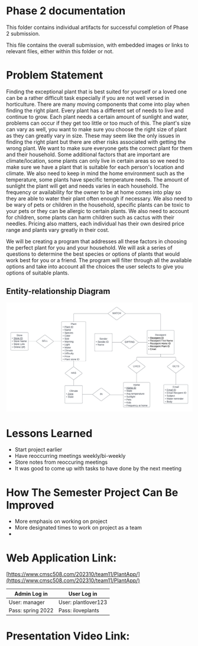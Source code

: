 # Phase 2 documentation
This folder contains individual artifacts for successful completion of Phase 2 submission.

This file contains the overall submission, with embedded images or links to relevant files, either within this folder or not.


# Problem Statement
Finding the exceptional plant that is best suited for yourself or a loved one can be a rather difficult task especially if you are not well versed in horticulture. There are many moving components that come into play when finding the right plant. Every plant has a different set of needs to live and continue to grow. Each plant needs a certain amount of sunlight and water, problems can occur if they get too little or too much of this. The plant's size can vary as well, you want to make sure you choose the right size of plant as they can greatly vary in size. These may seem like the only issues in finding the right plant but there are other risks associated with getting the wrong plant. We want to make sure everyone gets the correct plant for them and their household. Some additional factors that are important are climate/location, some plants can only live in certain areas so we need to make sure we have a plant that is suitable for each person's location and climate. We also need to keep in mind the home environment such as the temperature, some plants have specific temperature needs. The amount of sunlight the plant will get and needs varies in each household. The frequency or availability for the owner to be at home comes into play so they are able to water their plant often enough if necessary. We also need to be wary of pets or children in the household, specific plants can be toxic to your pets or they can be allergic to certain plants. We also need to account for children, some plants can harm children such as cactus with their needles. Pricing also matters, each individual has their own desired price range and plants vary greatly in their cost.

We will be creating a program that addresses all these factors in choosing the perfect plant for you and your household. We will ask a series of questions to determine the best species or options of plants that would work best for you or a friend. The program will filter through all the available options and take into account all the choices the user selects to give you options of suitable plants.


## Entity-relationship Diagram
![ER Diagram](ERD_P1.png)

# Lessons Learned
* Start project earlier
* Have reoccurring meetings weekly/bi-weekly
* Store notes from reoccuring meetings 
* It was good to come up with tasks to have done by the next meeting

# How The Semester Project Can Be Improved
* More emphasis on working on project
* More designated times to work on project as a team
* 

# Web Application Link: 
[https://www.cmsc508.com/202310/team11/PlantApp/](https://www.cmsc508.com/202310/team11/PlantApp/)

Admin Log in  | User Log in
------------- | -------------
User: manager | User: plantlover123
Pass: spring 2022 | Pass: iloveplants

# Presentation Video Link:

